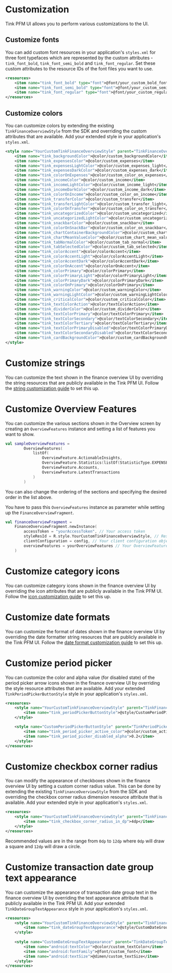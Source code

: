 # Customization

Tink PFM UI allows you to perform various customizations to the UI.

## Customize fonts

You can add custom font resources in your application's `styles.xml` for three font typefaces which are represented by the custom attributes - `tink_font_bold`, `tink_font_semi_bold` and `tink_font_regular`. Set these custom attributes to the
resource IDs of the font files you want to use.
```xml
<resources>
    <item name="tink_font_bold" type="font">@font/your_custom_bold_font</item>
    <item name="tink_font_semi_bold" type="font">@font/your_custom_semi_bold_font</item>
    <item name="tink_font_regular" type="font">@font/your_custom_regular_font</item>
</resources>
```

## Customize colors
You can customize colors by extending the existing `TinkFinanceOverviewStyle` from the SDK and overriding the custom attributes that are available.
Add your extended style in your application's `styles.xml`.
```xml
<style name="YourCustomTinkFinanceOverviewStyle" parent="TinkFinanceOverviewStyle">
    <item name="tink_backgroundColor">@color/custom_backgroundColor</item>
    <item name="tink_expensesColor">@color/custom_expenses</item>
    <item name="tink_expensesLightColor">@color/custom_expenses_light</item>
    <item name="tink_expensesDarkColor">@color/custom_expenses_dark</item>
    <item name="tink_colorOnExpenses">@color/custom_color_on_expenses</item>
    <item name="tink_incomeColor">@color/custom_income</item>
    <item name="tink_incomeLightColor">@color/custom_income_light</item>
    <item name="tink_incomeDarkColor">@color/custom_income_dark</item>
    <item name="tink_colorOnIncome">@color/custom_color_on_income</item>
    <item name="tink_transferColor">@color/custom_transfer</item>
    <item name="tink_transferLightColor">@color/custom_transfer_light</item>
    <item name="tink_colorOnTransfer">@color/custom_color_on_transfer</item>
    <item name="tink_uncategorizedColor">@color/custom_uncategorized</item>
    <item name="tink_uncategorizedLightColor">@color/custom_uncategorized_light</item>
    <item name="tink_snackbarColor">@color/custom_snackbar</item>
    <item name="tink_colorOnSnackBar">@color/custom_color_on_snackbar</item>
    <item name="tink_chartContainerBackgroundColor">@color/custom_chart_container_background</item>
    <item name="tink_chartMeanValueColor">@color/custom_chart_mean_value</item>
    <item name="tink_tabNormalColor">@color/custom_tab_normal</item>
    <item name="tink_tabSelectedColor">@color/custom_tab_selected</item>
    <item name="tink_colorAccent">@color/colorAccent</item>
    <item name="tink_colorAccentLight">@color/colorAccentLight</item>
    <item name="tink_colorAccentDark">@color/colorAccentDark</item>
    <item name="tink_colorOnAccent">@color/colorOnAccent</item>
    <item name="tink_colorPrimary">@color/colorPrimary</item>
    <item name="tink_colorPrimaryLight">@color/colorPrimaryLight</item>
    <item name="tink_colorPrimaryDark">@color/colorPrimaryDark</item>
    <item name="tink_colorOnPrimary">@color/colorOnPrimary</item>
    <item name="tink_warningColor">@color/custom_warningColor</item>
    <item name="tink_warningLightColor">@color/custom_warningLightColor</item>
    <item name="tink_criticalColor">@color/custom_criticalColor</item>
    <item name="tink_textColorAction">@color/textColorAction</item>
    <item name="tink_dividerColor">@color/custom_dividerColor</item>
    <item name="tink_textColorPrimary">@color/textColorPrimary</item>
    <item name="tink_textColorSecondary">@color/textColorSecondary</item>
    <item name="tink_textColorTertiary">@color/textColorTertiary</item>
    <item name="tink_textColorPrimaryDisabled">@color/textColorPrimaryDisabled</item>
    <item name="tink_textColorSecondaryDisabled">@color/textColorSecondaryDisabled</item>
    <item name="tink_cardBackgroundColor">@color/custom_cardBackgroundColor</item>
</style>
```

# Customize strings
You can customize the text shown in the finance overview UI by overriding the string resources that are publicly available in the Tink PFM UI.
Follow the [string customization guide](/string-customization-guide.md) to set this up.

# Customize Overview Features
You can customize the various sections shown in the Overview screen by creating an `OverviewFeatures` instance and setting a list of features you want to show.
```kotlin
val sampleOverviewFeatures =
        OverviewFeatures(
            listOf(
                OverviewFeature.ActionableInsights,
                OverviewFeature.Statistics(listOf(StatisticType.EXPENSES, StatisticType.INCOME)),
                OverviewFeature.Accounts,
                OverviewFeature.LatestTransactions
            )
        )
```
You can also change the ordering of the sections and specifying the desired order in the list above.

You have to pass this `OverviewFeatures` instance as parameter while setting up the `FinanceOverviewFragment`.

```kotlin
val financeOverviewFragment =
    FinanceOverviewFragment.newInstance(
        accessToken = "yourAccessToken", // Your access token
        styleResId = R.style.YourCustomTinkFinanceOverviewStyle, // Resource ID of your style that extends TinkFinanceOverviewStyle
        clientConfiguration = config, // Your client configuration object
        overviewFeatures = yourOverviewFeatures // Your OverviewFeatures instance
    )

```
# Customize category icons
You can customize category icons shown in the finance overview UI by overriding the icon attributes that are publicly available in the Tink PFM UI.
Follow the [icon customization guide](/icon-customization-guide.md) to set this up.

# Customize date formats
You can customize the format of dates shown in the finance overview UI by overriding the date formatter string resources that are publicly available in the Tink PFM UI.
Follow the [date format customization guide](/date-format-customization-guide.md) to set this up.

# Customize period picker
You can customize the color and alpha value (for disabled state) of the period picker arrow icons shown in the finance overview UI by overriding the style resource attributes that are available.
Add your extended `TinkPeriodPickerButtonStyle` style in your application's `styles.xml`.
```xml
<resources>
    <style name="YourCustomTinkFinanceOverviewStyle" parent="TinkFinanceOverviewStyle">
        <item name="tink_periodPickerButtonStyle">@style/CustomPeriodPickerButtonStyle</item>
    </style>

    <style name="CustomPeriodPickerButtonStyle" parent="TinkPeriodPickerButtonStyle">
        <item name="tink_period_picker_active_color">@color/custom_activeColor</item>
        <item name="tink_period_picker_disabled_alpha">0.2</item>
    </style>
</resources>
```

# Customize checkbox corner radius
You can modify the appearance of checkboxes shown in the finance overview UI by setting a custom corner radius value.
This can be done by extending the existing `TinkFinanceOverviewStyle` from the SDK and overriding the checkbox corner radius dimension resource attribute that is available.
Add your extended style in your application's `styles.xml`.
```xml
<resources>
    <style name="YourCustomTinkFinanceOverviewStyle" parent="TinkFinanceOverviewStyle">
        <item name="tink_checkbox_corner_radius_in_dp">4dp</item>
    </style>
</resources>
```
Recommended values are in the range from `0dp` to `12dp` where `0dp` will draw a square and `12dp` will draw a circle.

# Customize transaction date group text appearance
You can customize the appearance of transaction date group text in the finance overview UI by overriding the text appearance attribute that is publicly available in the Tink PFM UI.
Add your extended `TinkDateGroupTextAppearance` style in your application's `styles.xml`.
```xml
<resources>
    <style name="YourCustomTinkFinanceOverviewStyle" parent="TinkFinanceOverviewStyle">
        <item name="tink_dateGroupTextAppearance">@style/CustomDateGroupTextAppearance</item>
    </style>
    
    <style name="CustomDateGroupTextAppearance" parent="TinkDateGroupTextAppearance">
        <item name="android:textColor">@color/custom_textColor</item>
        <item name="android:fontFamily">@font/custom_font</item>
        <item name="android:textSize">@dimen/custom_textSize</item>
    </style>
</resources>
```

